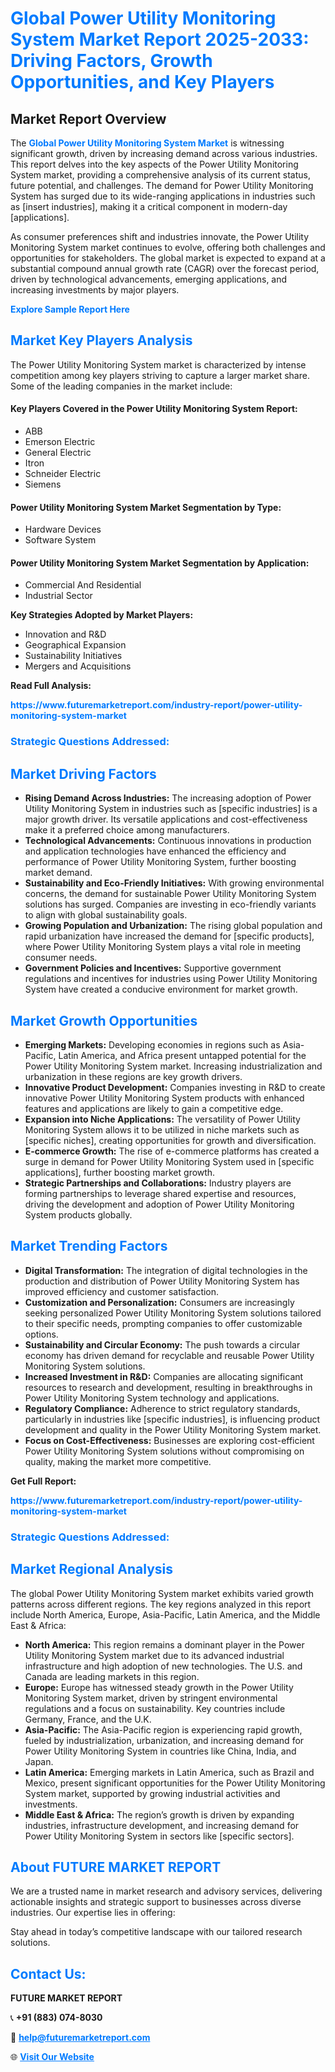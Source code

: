 <h1 style="color: #007BFF;">Global Power Utility Monitoring System Market Report 2025-2033: Driving Factors, Growth Opportunities, and Key Players</h1>

<section id="overview">
<h2>Market Report Overview</h2>
<p>The <a href="https://www.futuremarketreport.com/industry-report/power-utility-monitoring-system-market" style="color: #007BFF; text-decoration: none;"><strong>Global Power Utility Monitoring System Market</strong></a> is witnessing significant growth, driven by increasing demand across various industries. This report delves into the key aspects of the Power Utility Monitoring System market, providing a comprehensive analysis of its current status, future potential, and challenges. The demand for Power Utility Monitoring System has surged due to its wide-ranging applications in industries such as [insert industries], making it a critical component in modern-day [applications].</p>
<p>As consumer preferences shift and industries innovate, the Power Utility Monitoring System market continues to evolve, offering both challenges and opportunities for stakeholders. The global market is expected to expand at a substantial compound annual growth rate (CAGR) over the forecast period, driven by technological advancements, emerging applications, and increasing investments by major players.</p>
</section>

<section id="overview">
<p><a href="https://www.futuremarketreport.com/request-sample/reportId=51095" style="color: #007BFF; text-decoration: none;"><strong>Explore Sample Report Here</strong></a></p>
</section>

<section id="key-players">
<h2 style="color: #007BFF;">Market Key Players Analysis</h2>
<p>The Power Utility Monitoring System market is characterized by intense competition among key players striving to capture a larger market share. Some of the leading companies in the market include:</p>
<h4>Key Players Covered in the Power Utility Monitoring System Report:</h4>
<ul><li>ABB</li><li>Emerson Electric</li><li>General Electric</li><li>Itron</li><li>Schneider Electric</li><li>Siemens</li></ul>
<h4>Power Utility Monitoring System Market Segmentation by Type:</h4>
<ul><li>Hardware Devices</li><li>Software System</li></ul>

<h4>Power Utility Monitoring System Market Segmentation by Application:</h4>
<ul><li>Commercial And Residential</li><li>Industrial Sector</li></ul>
<p><strong>Key Strategies Adopted by Market Players:</strong></p>
<ul>
<li>Innovation and R&D</li>
<li>Geographical Expansion</li>
<li>Sustainability Initiatives</li>
<li>Mergers and Acquisitions</li>
</ul>
</section>

<section>
<p><strong>Read Full Analysis: </strong></p><a href="https://www.futuremarketreport.com/industry-report/power-utility-monitoring-system-market" style="color: #007BFF; text-decoration: none;"><strong>https://www.futuremarketreport.com/industry-report/power-utility-monitoring-system-market</strong></a>
<h3 style="color: #007BFF;">Strategic Questions Addressed:</h3>
</section>

<section id="driving-factors">
<h2 style="color: #007BFF;">Market Driving Factors</h2>
<ul>
<li><strong>Rising Demand Across Industries:</strong> The increasing adoption of Power Utility Monitoring System in industries such as [specific industries] is a major growth driver. Its versatile applications and cost-effectiveness make it a preferred choice among manufacturers.</li>
<li><strong>Technological Advancements:</strong> Continuous innovations in production and application technologies have enhanced the efficiency and performance of Power Utility Monitoring System, further boosting market demand.</li>
<li><strong>Sustainability and Eco-Friendly Initiatives:</strong> With growing environmental concerns, the demand for sustainable Power Utility Monitoring System solutions has surged. Companies are investing in eco-friendly variants to align with global sustainability goals.</li>
<li><strong>Growing Population and Urbanization:</strong> The rising global population and rapid urbanization have increased the demand for [specific products], where Power Utility Monitoring System plays a vital role in meeting consumer needs.</li>
<li><strong>Government Policies and Incentives:</strong> Supportive government regulations and incentives for industries using Power Utility Monitoring System have created a conducive environment for market growth.</li>
</ul>
</section>

<section id="growth-opportunities">
<h2 style="color: #007BFF;">Market Growth Opportunities</h2>
<ul>
<li><strong>Emerging Markets:</strong> Developing economies in regions such as Asia-Pacific, Latin America, and Africa present untapped potential for the Power Utility Monitoring System market. Increasing industrialization and urbanization in these regions are key growth drivers.</li>
<li><strong>Innovative Product Development:</strong> Companies investing in R&D to create innovative Power Utility Monitoring System products with enhanced features and applications are likely to gain a competitive edge.</li>
<li><strong>Expansion into Niche Applications:</strong> The versatility of Power Utility Monitoring System allows it to be utilized in niche markets such as [specific niches], creating opportunities for growth and diversification.</li>
<li><strong>E-commerce Growth:</strong> The rise of e-commerce platforms has created a surge in demand for Power Utility Monitoring System used in [specific applications], further boosting market growth.</li>
<li><strong>Strategic Partnerships and Collaborations:</strong> Industry players are forming partnerships to leverage shared expertise and resources, driving the development and adoption of Power Utility Monitoring System products globally.</li>
</ul>
</section>

<section id="trending-factors">
<h2 style="color: #007BFF;">Market Trending Factors</h2>
<ul>
<li><strong>Digital Transformation:</strong> The integration of digital technologies in the production and distribution of Power Utility Monitoring System has improved efficiency and customer satisfaction.</li>
<li><strong>Customization and Personalization:</strong> Consumers are increasingly seeking personalized Power Utility Monitoring System solutions tailored to their specific needs, prompting companies to offer customizable options.</li>
<li><strong>Sustainability and Circular Economy:</strong> The push towards a circular economy has driven demand for recyclable and reusable Power Utility Monitoring System solutions.</li>
<li><strong>Increased Investment in R&D:</strong> Companies are allocating significant resources to research and development, resulting in breakthroughs in Power Utility Monitoring System technology and applications.</li>
<li><strong>Regulatory Compliance:</strong> Adherence to strict regulatory standards, particularly in industries like [specific industries], is influencing product development and quality in the Power Utility Monitoring System market.</li>
<li><strong>Focus on Cost-Effectiveness:</strong> Businesses are exploring cost-efficient Power Utility Monitoring System solutions without compromising on quality, making the market more competitive.</li>
</ul>
</section>

<section>
<p><strong>Get Full Report: </strong></p><a href="https://www.futuremarketreport.com/industry-report/power-utility-monitoring-system-market" style="color: #007BFF; text-decoration: none;"><strong>https://www.futuremarketreport.com/industry-report/power-utility-monitoring-system-market</strong></a>
<h3 style="color: #007BFF;">Strategic Questions Addressed:</h3>
</section>


<section id="regional-analysis">
<h2 style="color: #007BFF;">Market Regional Analysis</h2>
<p>The global Power Utility Monitoring System market exhibits varied growth patterns across different regions. The key regions analyzed in this report include North America, Europe, Asia-Pacific, Latin America, and the Middle East & Africa:</p>
<ul>
<li><strong>North America:</strong> This region remains a dominant player in the Power Utility Monitoring System market due to its advanced industrial infrastructure and high adoption of new technologies. The U.S. and Canada are leading markets in this region.</li>
<li><strong>Europe:</strong> Europe has witnessed steady growth in the Power Utility Monitoring System market, driven by stringent environmental regulations and a focus on sustainability. Key countries include Germany, France, and the U.K.</li>
<li><strong>Asia-Pacific:</strong> The Asia-Pacific region is experiencing rapid growth, fueled by industrialization, urbanization, and increasing demand for Power Utility Monitoring System in countries like China, India, and Japan.</li>
<li><strong>Latin America:</strong> Emerging markets in Latin America, such as Brazil and Mexico, present significant opportunities for the Power Utility Monitoring System market, supported by growing industrial activities and investments.</li>
<li><strong>Middle East & Africa:</strong> The region’s growth is driven by expanding industries, infrastructure development, and increasing demand for Power Utility Monitoring System in sectors like [specific sectors].</li>
</ul>
</section>

<footer>
<h2 style="color: #007BFF;">About FUTURE MARKET REPORT</h2>
<p>We are a trusted name in market research and advisory services, delivering actionable insights and strategic support to businesses across diverse industries. Our expertise lies in offering:</p>

<p>Stay ahead in today’s competitive landscape with our tailored research solutions.</p>

<h2 style="color: #007BFF;">Contact Us:</h2>
<p><strong>FUTURE MARKET REPORT</strong></p>
<p>📞 <strong>+91 (883) 074-8030</strong></p>
<p>📧 <strong><a href="mailto:help@futuremarketreport.com" style="color: #007BFF;">help@futuremarketreport.com</a></strong></p>
<p>🌐 <strong><a href="https://www.futuremarketreport.com/" style="color: #007BFF;">Visit Our Website</a></strong></p>
</footer>